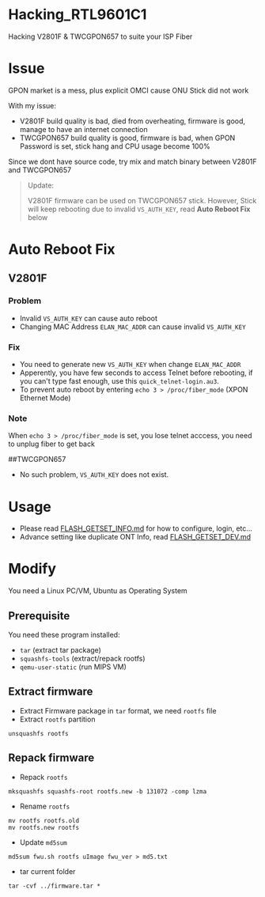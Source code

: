 # Hacking_RTL9601C1
Hacking V2801F & TWCGPON657 to suite your ISP Fiber

# Issue
GPON market is a mess, plus explicit OMCI cause ONU Stick did not work

With my issue:
* V2801F build quality is bad, died from overheating, firmware is good, manage to have an internet connection
* TWCGPON657 build quality is good, firmware is bad, when GPON Password is set, stick hang and CPU usage become 100%

Since we dont have source code, try mix and match binary between V2801F and TWCGPON657

> Update:
> 
> V2801F firmware can be used on TWCGPON657 stick. However, Stick will keep rebooting due to invalid `VS_AUTH_KEY`, read **Auto Reboot Fix** below

# Auto Reboot Fix
## V2801F
### Problem
* Invalid `VS_AUTH_KEY` can cause auto reboot
* Changing MAC Address `ELAN_MAC_ADDR` can cause invalid `VS_AUTH_KEY`

### Fix
* You need to generate new `VS_AUTH_KEY` when change `ELAN_MAC_ADDR`
* Apperently, you have few seconds to access Telnet before rebooting, if you can't type fast enough, use this `quick_telnet-login.au3`.
* To prevent auto reboot by entering `echo 3 > /proc/fiber_mode` (XPON Ethernet Mode)

### Note
When `echo 3 > /proc/fiber_mode` is set, you lose telnet acccess, you need to unplug fiber to get back

##TWCGPON657
* No such problem, `VS_AUTH_KEY` does not exist.

# Usage
* Please read [FLASH_GETSET_INFO.md](Docs/FLASH_GETSET_INFO.md) for how to configure, login, etc...
* Advance setting like duplicate ONT Info, read [FLASH_GETSET_DEV.md](Docs/FLASH_GETSET_DEV.md)

# Modify
You need a Linux PC/VM, Ubuntu as Operating System

## Prerequisite
You need these program installed:
* `tar` (extract tar package)
* `squashfs-tools` (extract/repack rootfs)
* `qemu-user-static` (run MIPS VM)

## Extract firmware
* Extract Firmware package in `tar` format, we need `rootfs` file
* Extract `rootfs` partition
```
unsquashfs rootfs
```

## Repack firmware
* Repack `rootfs`
```
mksquashfs squashfs-root rootfs.new -b 131072 -comp lzma
```
* Rename `rootfs`
```
mv rootfs rootfs.old
mv rootfs.new rootfs
```
* Update `md5sum`
```
md5sum fwu.sh rootfs uImage fwu_ver > md5.txt
```
* tar current folder
```
tar -cvf ../firmware.tar *
```
